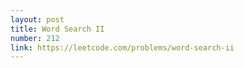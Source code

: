 ```yaml
---
layout: post
title: Word Search II
number: 212
link: https://leetcode.com/problems/word-search-ii
---
```

